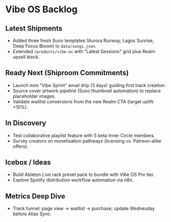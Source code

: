# Vibe OS Backlog

## Latest Shipments
- Added three fresh Suno templates (Aurora Runway, Lagos Sunrise, Deep Focus Bloom) to `data/songs.json`.
- Extended `/products/vibe-os` with "Latest Sessions" grid plus Realm upsell block.

## Ready Next (Shiproom Commitments)
- Launch mini "Vibe Sprint" email drip (3 days) guiding first track creation.
- Source cover artwork pipeline (Suno thumbnail automation) to replace placeholder images.
- Validate waitlist conversions from the new Realm CTA (target uplift: +10%).

## In Discovery
- Test collaborative playlist feature with 5 beta Inner Circle members.
- Survey creators on monetisation pathways (licensing vs. Patreon-alike offers).

## Icebox / Ideas
- Build Ableton Live rack preset pack to bundle with Vibe OS Pro tier.
- Explore Spotify distribution workflow automation via n8n.

## Metrics Deep Dive
- Track funnel: page view -> waitlist -> purchase; update Wednesday before Atlas Sync.

